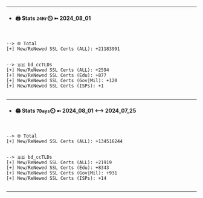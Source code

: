 

---
- #### 🖨️ **Stats** `24Hr`⏲️ ➼ 2024_08_01
```console


--> 🌐 Total
[+] New/ReNewed SSL Certs (ALL): +21183991


--> 🇧🇩 bd_ccTLDs
[+] New/ReNewed SSL Certs (ALL): +2594
[+] New/ReNewed SSL Certs (Edu): +877
[+] New/ReNewed SSL Certs (Gov|Mil): +120
[+] New/ReNewed SSL Certs (ISPs): +1


```

---
- #### 🖨️ **Stats** `7Days`⏲️ ➼ 2024_08_01 <--> 2024_07_25
```console


--> 🌐 Total
[+] New/ReNewed SSL Certs (ALL): +134516244


--> 🇧🇩 bd_ccTLDs
[+] New/ReNewed SSL Certs (ALL): +21919
[+] New/ReNewed SSL Certs (Edu): +8343
[+] New/ReNewed SSL Certs (Gov|Mil): +931
[+] New/ReNewed SSL Certs (ISPs): +14


```

---

